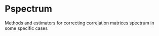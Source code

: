 # Pspectrum
Methods and estimators for correcting correlation matrices spectrum in some  specific cases
